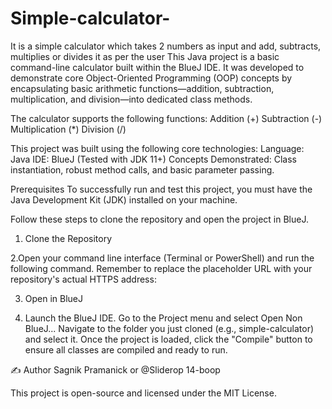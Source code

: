 # Simple-calculator-
It is a simple calculator which takes 2 numbers as input and add, subtracts, multiplies or divides it as per the user
This Java project is a basic command-line calculator built within the BlueJ IDE. It was developed to demonstrate core Object-Oriented Programming (OOP) concepts by encapsulating basic arithmetic functions—addition, subtraction, multiplication, and division—into dedicated class methods.

The calculator supports the following functions:
Addition (+)
Subtraction (-)
Multiplication (*)
Division (/)

This project was built using the following core technologies:
Language: Java
IDE: BlueJ (Tested with JDK 11+)
Concepts Demonstrated: Class instantiation, robust method calls, and basic parameter passing.

Prerequisites
To successfully run and test this project, you must have the Java Development Kit (JDK) installed on your machine.

Follow these steps to clone the repository and open the project in BlueJ.
1. Clone the Repository

2.Open your command line interface (Terminal or PowerShell) and run the following command. Remember to replace the placeholder URL with your repository's actual HTTPS address:

3. Open in BlueJ
   
4. Launch the BlueJ IDE.
Go to the Project menu and select Open Non BlueJ...
Navigate to the folder you just cloned (e.g., simple-calculator) and select it.
Once the project is loaded, click the "Compile" button to ensure all classes are compiled and ready to run.

✍️ Author
Sagnik Pramanick or @Sliderop 14-boop

This project is open-source and licensed under the MIT License.
